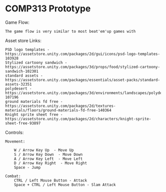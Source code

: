 # COMP313 Prototype

Game Flow:

    The game flow is very similar to most beat'em'up games with 

Asset store Links:

    PSD logo templates - https://assetstore.unity.com/packages/2d/gui/icons/psd-logo-templates-103928 
    Stylized cartoony sandwich - https://assetstore.unity.com/packages/3d/props/food/stylized-cartoony-sandwich-102301
    standard assets - https://assetstore.unity.com/packages/essentials/asset-packs/standard-assets-32351
    polydesert - https://assetstore.unity.com/packages/3d/environments/landscapes/polydesert-107196
    ground materials fd free - https://assetstore.unity.com/packages/2d/textures-materials/floors/ground-materials-fd-free-140364
    Knight sprite sheet free - https://assetstore.unity.com/packages/2d/characters/knight-sprite-sheet-free-93897

Controls: 

    Movement:
    
        W / Arrow Key Up  - Move Up
        S / Arrow Key Down  - Move Down
        A / Arrow Key Left  - Move Left
        D / Arrow Key Right  - Move Right
        Space - Jump
    
    Combat:
        CTRL / Left Mouse Button - Attack
        Space + CTRL / Left Mouse Button - Slam Attack
